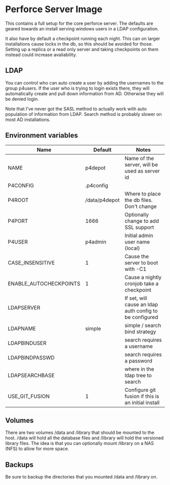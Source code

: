 # Perforce Server Image

This contains a full setup for the core perforce server. The defaults are geared towards an install serving windows users in a LDAP configuration.

It also have by default a checkpoint running each night. This can on larger installations cause locks in the db, so this should be avoided for those. Setting up a replica or a read only server and taking checkpoints on them instead could increase avaliability.

## LDAP

You can control who can auto create a user by adding the usernames to the group p4users. If the user who is trying to login exists there, they will automatically create and pull down information from AD. Otherwise they will be denied login.

Note that I've never got the SASL method to actually work with auto population of information from LDAP. Search method is probably slower on most AD installations.

## Environment variables

|Name         |Default       |Notes                                          |
|-------------|--------------|-----------------------------------------------|
|NAME         |p4depot       |Name of the server, will be used as server id  |
|P4CONFIG     |.p4config     |                                               |
|P4ROOT       |/data/p4depot |Where to place the db files. Don't change      |
|P4PORT       |1666          |Optionally change to add SSL support           |
|P4USER       |p4admin       |Initial admin user name (local)                |
|CASE_INSENSITIVE|1          |Cause the server to boot with -C1              |
|ENABLE_AUTOCHECKPOINTS|1    |Cause a nightly cronjob take a checkpoint      |
|LDAPSERVER   |              |If set, will cause an ldap auth config to be configured|
|LDAPNAME     |simple        |simple / search bind strategy                  |
|LDAPBINDUSER |              |search requires a username                     |
|LDAPBINDPASSWD|             |search requires a password                     |
|LDAPSEARCHBASE|             |where in the ldap tree to search               |
|USE_GIT_FUSION|1            |Configure git fusion if this is an initial install|


## Volumes

There are two volumes /data and /library that should be mounted to the host. /data will hold all the database files and /library will hold the versioned library files. The idea is that you can optionally mount /library on a NAS (NFS) to allow for more space.

## Backups

Be sure to backup the directories that you mounted /data and /library on.


